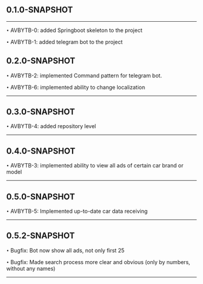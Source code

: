 ## 0.1.0-SNAPSHOT
______
`•` AVBYTB-0: added Springboot skeleton to the project

`•` AVBYTB-1: added telegram bot to the project

## 0.2.0-SNAPSHOT

`•` AVBYTB-2: implemented Command pattern for telegram bot.

`•` AVBYTB-6: implemented ability to change localization
______
## 0.3.0-SNAPSHOT

`•` AVBYTB-4: added repository level
______
## 0.4.0-SNAPSHOT

`•` AVBYTB-3: implemented ability to view all ads of certain car brand or model
______
## 0.5.0-SNAPSHOT

`•` AVBYTB-5: Implemented up-to-date car data receiving
______
## 0.5.2-SNAPSHOT

`•` Bugfix: Bot now show all ads, not only first 25

`•` Bugfix: Made search process more clear and obvious (only by numbers, without any names)
______
